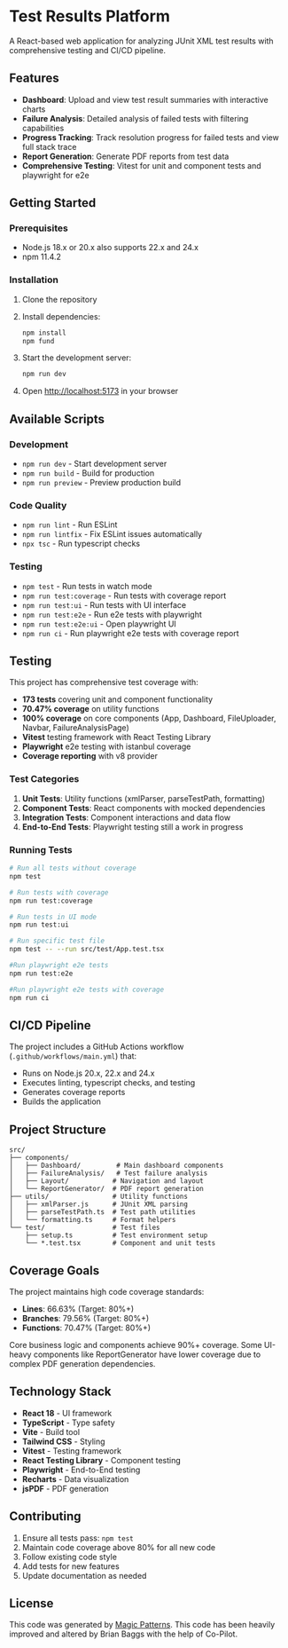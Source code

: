 # Test Results Platform

A React-based web application for analyzing JUnit XML test results with comprehensive testing and CI/CD pipeline.

## Features

- **Dashboard**: Upload and view test result summaries with interactive charts
- **Failure Analysis**: Detailed analysis of failed tests with filtering capabilities  
- **Progress Tracking**: Track resolution progress for failed tests and view full stack trace
- **Report Generation**: Generate PDF reports from test data
- **Comprehensive Testing**: Vitest for unit and component tests and playwright for e2e

## Getting Started

### Prerequisites
- Node.js 18.x or 20.x also supports 22.x and 24.x
- npm 11.4.2

### Installation

1. Clone the repository
2. Install dependencies:
   ```bash
   npm install
   npm fund
   ```

3. Start the development server:
   ```bash
   npm run dev
   ```

4. Open [http://localhost:5173](http://localhost:5173) in your browser

## Available Scripts

### Development
- `npm run dev` - Start development server
- `npm run build` - Build for production
- `npm run preview` - Preview production build

### Code Quality
- `npm run lint` - Run ESLint
- `npm run lintfix` - Fix ESLint issues automatically
- `npx tsc` - Run typescript checks

### Testing
- `npm test` - Run tests in watch mode
- `npm run test:coverage` - Run tests with coverage report
- `npm run test:ui` - Run tests with UI interface
- `npm run test:e2e` - Run e2e tests with playwright
- `npm run test:e2e:ui` - Open playwright UI
- `npm run ci` - Run playwright e2e tests with coverage report

## Testing

This project has comprehensive test coverage with:

- **173 tests** covering unit and component functionality
- **70.47% coverage** on utility functions
- **100% coverage** on core components (App, Dashboard, FileUploader, Navbar, FailureAnalysisPage)
- **Vitest** testing framework with React Testing Library
- **Playwright** e2e testing with istanbul coverage
- **Coverage reporting** with v8 provider

### Test Categories

1. **Unit Tests**: Utility functions (xmlParser, parseTestPath, formatting)
2. **Component Tests**: React components with mocked dependencies  
3. **Integration Tests**: Component interactions and data flow
4. **End-to-End Tests**: Playwright testing still a work in progress

### Running Tests

```bash
# Run all tests without coverage
npm test

# Run tests with coverage
npm run test:coverage

# Run tests in UI mode
npm run test:ui

# Run specific test file
npm test -- --run src/test/App.test.tsx

#Run playwright e2e tests
npm run test:e2e

#Run playwright e2e tests with coverage
npm run ci
```

## CI/CD Pipeline

The project includes a GitHub Actions workflow (`.github/workflows/main.yml`) that:

- Runs on Node.js 20.x, 22.x and 24.x
- Executes linting, typescript checks, and testing
- Generates coverage reports
- Builds the application

## Project Structure

```
src/
├── components/
│   ├── Dashboard/         # Main dashboard components
│   ├── FailureAnalysis/   # Test failure analysis
│   ├── Layout/           # Navigation and layout
│   └── ReportGenerator/  # PDF report generation
├── utils/                # Utility functions
│   ├── xmlParser.js      # JUnit XML parsing
│   ├── parseTestPath.ts  # Test path utilities
│   └── formatting.ts     # Format helpers
└── test/                 # Test files
    ├── setup.ts          # Test environment setup
    └── *.test.tsx        # Component and unit tests
```

## Coverage Goals

The project maintains high code coverage standards:

- **Lines**: 66.63% (Target: 80%+)
- **Branches**: 79.56% (Target: 80%+) 
- **Functions**: 70.47% (Target: 80%+)

Core business logic and components achieve 90%+ coverage. Some UI-heavy components like ReportGenerator have lower coverage due to complex PDF generation dependencies.

## Technology Stack

- **React 18** - UI framework
- **TypeScript** - Type safety
- **Vite** - Build tool
- **Tailwind CSS** - Styling
- **Vitest** - Testing framework
- **React Testing Library** - Component testing
- **Playwright** - End-to-End testing
- **Recharts** - Data visualization
- **jsPDF** - PDF generation

## Contributing

1. Ensure all tests pass: `npm test`
2. Maintain code coverage above 80% for all new code
3. Follow existing code style
4. Add tests for new features
5. Update documentation as needed

## License

This code was generated by [Magic Patterns](https://magicpatterns.com). This code has been heavily improved and altered by Brian Baggs with the help of Co-Pilot. 

